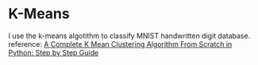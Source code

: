 # K-Means  
I use the k-means algotithm to classify MNIST handwritten digit database.  
reference: [A Complete K Mean Clustering Algorithm From Scratch in Python: Step by Step Guide](https://towardsdatascience.com/a-complete-k-mean-clustering-algorithm-from-scratch-in-python-step-by-step-guide-1eb05cdcd461)  

